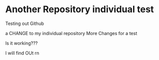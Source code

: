 # Another Repository individual test
 Testing out Github



a CHANGE to my individual repository
More Changes for a test 

Is it working???

I will find OUt rn

